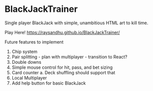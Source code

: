 # BlackJackTrainer

Single player BlackJack with simple, unambitious HTML art to kill time.

Play Here!
https://raysandhu.github.io/BlackJackTrainer/

Future features to implement

1. Chip system
2. Pair splitting - plan with multiplayer - transition to React?
3. Double downs
4. Simple mouse control for hit, pass, and bet sizing
5. Card counter
   a. Deck shuffling should support that
6. Local Multiplayer
7. Add help button for basic BlackJack
